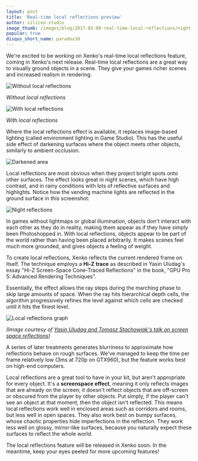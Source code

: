 ```yaml
---
layout: post
title: 'Real-time local reflections preview'
author: silicon-studio
image_thumb: /images/blog/2017-02-09-real-time-local-reflections/night-reflections.png
popular: true
disqus_short_name: paradox3d
---
```


We're excited to be working on Xenko's real-time local reflections feature, coming in Xenko's next release. Real-time local reflections are a great way to visually ground objects in a scene. They give your games richer scenes and increased realism in rendering.

![Without local reflections](../../images/blog/2017-02-09-real-time-local-reflections/ball-and-cube-r-off.png)

<i>Without local reflections</i>

![With local reflections](../../images/blog/2017-02-09-real-time-local-reflections/ball-and-cube-r-on.png)

<i>With local reflections</i>

Where the local reflections effect is available, it replaces image-based lighting (called environment lighting in Game Studio). This has the useful side effect of darkening surfaces where the object meets other objects, similarly to ambient occlusion.

![Darkened area](../../images/blog/2017-02-09-real-time-local-reflections/darkened-area.png)

Local reflections are most obvious when they project bright spots onto other surfaces. The effect looks great in night scenes, which have high contrast, and in rainy conditions with lots of reflective surfaces and highlights. Notice how the vending machine lights are reflected in the ground surface in this screenshot:

![Night reflections](../../images/blog/2017-02-09-real-time-local-reflections/night-reflections.png)

In games without lightmaps or global illumination, objects don't interact with each other as they do in reality, making them appear as if they have simply been Photoshopped in. With local reflections, objects appear to be part of the world rather than having been placed arbitrarily. It makes scenes feel much more grounded, and gives objects a feeling of weight.

To create local reflections, Xenko reflects the current rendered frame on itself. The technique employs a **Hi-Z trace** as described in Yasin Uludag's essay "Hi-Z Screen-Space Cone-Traced Reflections" in the book, "GPU Pro 5: Advanced Rendering Techniques".

Essentially, the effect allows the ray steps during the marching phase to skip large amounts of space. When the ray hits hierarchical depth cells, the algorithm progressively refines the level against which cells are checked until it hits the finest level.

![Local reflections graph](../../images/blog/2017-02-09-real-time-local-reflections/local-reflections-graph.png)

<i>(Image courtesy of [Yasin Uludag and Tomasz Stachowiak's talk on screen space reflections](http://www.frostbite.com/2015/08/stochastic-screen-space-reflections/)) </i>

A series of later treatments generates blurriness to approximate how reflections behave on rough surfaces. We've managed to keep the time per frame relatively low (3ms at 720p on GTX960), but the feature works best on high-end computers.

Local reflections are a great tool to have in your kit, but aren't appropriate for every object. It's a **screenspace effect**, meaning it only reflects images that are already on the screen; it doesn't reflect objects that are off-screen or obscured from the player by other objects. Put simply, if the player can't see an object at that moment, then the object isn't reflected. This means local reflections work well in enclosed areas such as corridors and rooms, but less well in open spaces. They also work best on bumpy surfaces, whose chaotic properties hide imperfections in the reflection. They work less well on glossy, mirror-like surfaces, because you naturally expect these surfaces to reflect the whole world.

The local reflections feature will be released in Xenko soon. In the meantime, keep your eyes peeled for more upcoming features!